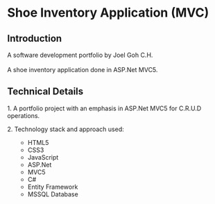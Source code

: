 # Shoe Inventory Application (MVC)

## Introduction
A software development portfolio by Joel Goh  C.H. <br/> <br/>
A shoe inventory application done in ASP.Net MVC5.

## Technical Details
<p>
    1. A portfolio project with an emphasis in ASP.Net MVC5 for C.R.U.D operations.
</p>

<p>
  2. Technology stack and approach used:
    <ul>
        <ul>
            <li>HTML5</li>
            <li>CSS3</li>
            <li>JavaScript</li>
            <li>ASP.Net</li>
            <li>MVC5</li>
            <li>C#</li>
            <li>Entity Framework</li>
            <li>MSSQL Database</li>
        </ul>
    </ul>
</p>
